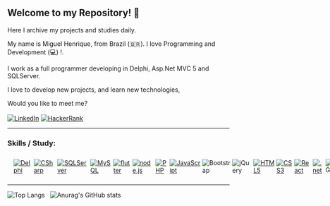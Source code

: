 ## Welcome to my Repository! 👋 
Here I archive my projects and studies daily.

My name is Miguel Henrique, from Brazil (🇧🇷). I love Programming and Development (💻) !.

I work as a full programmer developing in Delphi, Asp.Net MVC 5 and SQLServer.

I love to develop new projects, and learn new technologies,

Would you like to meet me?
<br><br>
<a href = "https://www.linkedin.com/in/miguel-henrique-pereira-b466921b0/"><img alt="LinkedIn" src="https://img.shields.io/badge/linkedin%20-%230077B5.svg?&style=for-the-badge&logo=linkedin&logoColor=white"/></a>
<a href='https://www.hackerrank.com/miguelhp373'><img alt="HackerRank" src="https://img.shields.io/badge/-Hackerrank-2EC866?style=for-the-badge&logo=HackerRank&logoColor=white"/></a>

***
### Skills / Study:
<div style="display:flex;padding:10px">
 &nbsp;
 <a href='https://github.com/miguelhp373?tab=repositories&q=&type=&language=pascal&sort='>
  <img alt="Delphi" src='https://img.shields.io/badge/Delphi-EE1F35.svg?style=for-the-badge&logo=Delphi&logoColor=white'/>
 </a>
 &nbsp;
 <a href='https://github.com/miguelhp373?tab=repositories&q=&type=&language=csharp&sort='>
  <img alt="CSharp" src='https://img.shields.io/badge/c%23-%23239120.svg?style=for-the-badge&logo=c-sharp&logoColor=white'/>
 </a>
 &nbsp;
 <a href='https://github.com/miguelhp373?tab=repositories&q=&type=&language=tsql&sort='>
   <img alt="SQLServer" src='https://img.shields.io/badge/Microsoft%20SQL%20Server-CC2927.svg?style=for-the-badge&logo=Microsoft-SQL-Server&logoColor=white'/>
 </a>
  &nbsp;
<a href="https://github.com/miguelhp373?tab=repositories&q=&type=&language=tsql">
 <img alt="MySQL" src="https://img.shields.io/badge/mysql-%2300f.svg?&style=for-the-badge&logo=mysql&logoColor=white"/>
</a>
  &nbsp;
 <a href='https://github.com/miguelhp373?tab=repositories&q=&type=&language=dart&sort='>
   <img alt="flutter" src='https://img.shields.io/badge/Flutter-02569B.svg?style=for-the-badge&logo=Flutter&logoColor=white'/>
 </a>
 &nbsp;
 <a href='https://github.com/miguelhp373?tab=repositories&q=&type=&language=nodejs&sort='>
   <img alt="node.js" src='https://img.shields.io/badge/node.js-6DA55F?style=for-the-badge&logo=node.js&logoColor=white'/>
 </a>
 &nbsp;
 <a href="https://github.com/miguelhp373?tab=repositories&q=&type=&language=php">
 <img alt="PHP" src="https://img.shields.io/badge/php-%23777BB4.svg?&style=for-the-badge&logo=php&logoColor=white"/>
 </a>
 &nbsp;
 <a href="https://github.com/miguelhp373?tab=repositories&q=&type=&language=javascript">
  <img alt="JavaScript" src="https://img.shields.io/badge/javascript%20-%23323330.svg?&style=for-the-badge&logo=javascript&logoColor=%23F7DF1E"/>
 </a>
  &nbsp; 
<img alt="Bootstrap" src="https://img.shields.io/badge/bootstrap%20-%23563D7C.svg?&style=for-the-badge&logo=bootstrap&logoColor=white" />
  &nbsp;
 <img alt="jQuery" src="https://img.shields.io/badge/jquery%20-%230769AD.svg?&style=for-the-badge&logo=jquery&logoColor=white"/>
 &nbsp;
<a href="https://github.com/miguelhp373?tab=repositories&q=&type=&language=html">
 <img alt="HTML5" src="https://img.shields.io/badge/html5%20-%23E34F26.svg?&style=for-the-badge&logo=html5&logoColor=white" />
 </a>
  &nbsp;
<a href="https://github.com/miguelhp373?tab=repositories&q=&type=&language=css">
<img alt="CSS3" src="https://img.shields.io/badge/css3%20-%231572B6.svg?&style=for-the-badge&logo=css3&logoColor=white" />
 </a>
  &nbsp;
 <a href="https://github.com/miguelhp373?tab=repositories&q=&type=&language=typescript">
<img alt="React" src="https://img.shields.io/badge/react%20-%2320232a.svg?&style=for-the-badge&logo=react&logoColor=%2361DAFB" />
</a>
  &nbsp;
 <a href='https://github.com/miguelhp373?tab=repositories&q=&type=&language=c%23&sort='>
   <img alt=".net" src='https://img.shields.io/badge/.NET-5C2D91?style=for-the-badge&logo=.net&logoColor=white'/>
 </a>
  &nbsp;
<img alt="Git" src="https://img.shields.io/badge/git%20-%23F05033.svg?&style=for-the-badge&logo=git&logoColor=white" />
  &nbsp;
 <img alt="SQLite" src ="https://img.shields.io/badge/sqlite-%2307405e.svg?style=for-the-badge&logo=sqlite&logoColor=white"/>
 &nbsp;
</div>


***

![Top Langs](https://github-readme-stats.vercel.app/api/top-langs/?username=miguelhp373&show_icons=true&theme=radical)
&nbsp; 
![Anurag's GitHub stats](https://github-readme-stats.vercel.app/api?username=miguelhp373&show_icons=true&theme=radical)




